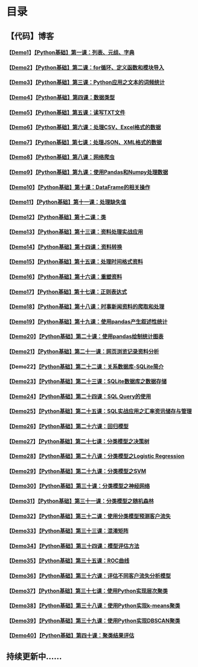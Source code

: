 # 目录

## 【代码】博客

#### 【[Demo1](https://github.com/x-jeff/Python_Code_Demo/tree/master/Demo1)】[【Python基础】第一课：列表、元组、字典](http://shichaoxin.com/2018/11/24/Python基础-第一课-列表-元组-字典/)

#### 【[Demo2](https://github.com/x-jeff/Python_Code_Demo/tree/master/Demo2)】[【Python基础】第二课：for循环、定义函数和模块导入](http://shichaoxin.com/2018/12/02/Python基础-第二课-for循环-定义函数和模块导入/)

#### 【[Demo3](https://github.com/x-jeff/Python_Code_Demo/tree/master/Demo3)】[【Python基础】第三课：Python应用之文本的词频统计](http://shichaoxin.com/2018/12/30/Python基础-第三课-Python应用之文本的词频统计/)

#### 【[Demo4](https://github.com/x-jeff/Python_Code_Demo/tree/master/Demo4)】[【Python基础】第四课：数据类型](http://shichaoxin.com/2019/03/26/Python基础-第四课-数据类型/)

#### 【[Demo5](https://github.com/x-jeff/Python_Code_Demo/tree/master/Demo5)】[【Python基础】第五课：读写TXT文件](http://shichaoxin.com/2019/05/14/Python基础-第五课-读写TXT文件/)

#### 【[Demo6](https://github.com/x-jeff/Python_Code_Demo/tree/master/Demo6)】[【Python基础】第六课：处理CSV、Excel格式的数据](http://shichaoxin.com/2019/08/01/Python基础-第六课-处理CSV-Excel格式的数据/)

#### 【[Demo7](https://github.com/x-jeff/Python_Code_Demo/tree/master/Demo7)】[【Python基础】第七课：处理JSON、XML格式的数据](http://shichaoxin.com/2019/08/31/Python基础-第七课-处理JSON-XML格式的数据/)

#### 【[Demo8](https://github.com/x-jeff/Python_Code_Demo/tree/master/Demo8)】[【Python基础】第八课：网络爬虫](http://shichaoxin.com/2019/11/04/Python基础-第八课-网络爬虫/)

#### 【[Demo9](https://github.com/x-jeff/Python_Code_Demo/tree/master/Demo9)】[【Python基础】第九课：使用Pandas和Numpy处理数据](http://shichaoxin.com/2019/12/29/Python基础-第九课-使用Pandas和Numpy处理数据/)

#### 【[Demo10](https://github.com/x-jeff/Python_Code_Demo/tree/master/Demo10)】[【Python基础】第十课：DataFrame的相关操作](http://shichaoxin.com/2020/02/02/Python基础-第十课-DataFrame的相关操作/)

#### 【[Demo11](https://github.com/x-jeff/Python_Code_Demo/tree/master/Demo11)】[【Python基础】第十一课：处理缺失值](http://shichaoxin.com/2020/02/23/Python基础-第十一课-处理缺失值/)

#### 【[Demo12](https://github.com/x-jeff/Python_Code_Demo/tree/master/Demo12)】[【Python基础】第十二课：类](http://shichaoxin.com/2020/04/02/Python基础-第十二课-类/)

#### 【[Demo13](https://github.com/x-jeff/Python_Code_Demo/tree/master/Demo13)】[【Python基础】第十三课：资料处理实战应用](http://shichaoxin.com/2020/05/20/Python基础-第十三课-资料处理实战应用/)

#### 【[Demo14](https://github.com/x-jeff/Python_Code_Demo/tree/master/Demo14)】[【Python基础】第十四课：资料转换](http://shichaoxin.com/2020/07/08/Python基础-第十四课-资料转换/)

#### 【[Demo15](https://github.com/x-jeff/Python_Code_Demo/tree/master/Demo15)】[【Python基础】第十五课：处理时间格式资料](http://shichaoxin.com/2020/08/19/Python基础-第十五课-处理时间格式资料/)

#### 【[Demo16](https://github.com/x-jeff/Python_Code_Demo/tree/master/Demo16)】[【Python基础】第十六课：重塑资料](http://shichaoxin.com/2020/09/25/Python基础-第十六课-重塑资料/)

#### 【[Demo17](https://github.com/x-jeff/Python_Code_Demo/tree/master/Demo17)】[【Python基础】第十七课：正则表达式](http://shichaoxin.com/2020/12/03/Python基础-第十七课-正则表达式/)

#### 【[Demo18](https://github.com/x-jeff/Python_Code_Demo/tree/master/Demo18)】[【Python基础】第十八课：时事新闻资料的爬取和处理](http://shichaoxin.com/2021/02/15/Python基础-第十八课-时事新闻资料的爬取和处理/)

#### 【[Demo19](https://github.com/x-jeff/Python_Code_Demo/tree/master/Demo19)】[【Python基础】第十九课：使用pandas产生叙述性统计](http://shichaoxin.com/2021/04/14/Python基础-第十九课-使用pandas产生叙述性统计/)

#### 【[Demo20](https://github.com/x-jeff/Python_Code_Demo/tree/master/Demo20)】[【Python基础】第二十课：使用pandas绘制统计图表](http://shichaoxin.com/2021/05/14/Python基础-第二十课-使用pandas绘制统计图表/)

#### 【[Demo21](https://github.com/x-jeff/Python_Code_Demo/tree/master/Demo21)】[【Python基础】第二十一课：网页浏览记录资料分析](http://shichaoxin.com/2021/06/09/Python基础-第二十一课-网页浏览记录资料分析/)

#### 【Demo22】[【Python基础】第二十二课：关系数据库-SQLite简介](http://shichaoxin.com/2021/06/27/Python基础-第二十二课-关系数据库-SQLite简介/)

#### 【[Demo23](https://github.com/x-jeff/Python_Code_Demo/tree/master/Demo23)】[【Python基础】第二十三课：SQLite数据库之数据存储](http://shichaoxin.com/2021/07/17/Python基础-第二十三课-SQLite数据库之数据存储/)

#### 【[Demo24](https://github.com/x-jeff/Python_Code_Demo/tree/master/Demo24)】[【Python基础】第二十四课：SQL Query的使用](http://shichaoxin.com/2021/07/30/Python基础-第二十四课-SQL-Query的使用/)

#### 【[Demo25](https://github.com/x-jeff/Python_Code_Demo/tree/master/Demo25)】[【Python基础】第二十五课：SQL实战应用之汇率资讯储存与管理](http://shichaoxin.com/2021/08/23/Python基础-第二十五课-SQL实战应用之汇率资讯储存与管理/)

#### 【[Demo26](https://github.com/x-jeff/Python_Code_Demo/tree/master/Demo26)】[【Python基础】第二十六课：回归模型](http://shichaoxin.com/2021/09/21/Python基础-第二十六课-回归模型/)

#### 【[Demo27](https://github.com/x-jeff/Python_Code_Demo/tree/master/Demo27)】[【Python基础】第二十七课：分类模型之决策树](http://shichaoxin.com/2021/10/17/Python基础-第二十七课-分类模型之决策树/)

#### 【[Demo28](https://github.com/x-jeff/Python_Code_Demo/tree/master/Demo28)】[【Python基础】第二十八课：分类模型之Logistic Regression](http://shichaoxin.com/2021/11/03/Python基础-第二十八课-分类模型之Logistic-Regression/)

#### 【[Demo29](https://github.com/x-jeff/Python_Code_Demo/tree/master/Demo29)】[【Python基础】第二十九课：分类模型之SVM](http://shichaoxin.com/2021/11/13/Python基础-第二十九课-分类模型之SVM/)

#### 【[Demo30](https://github.com/x-jeff/Python_Code_Demo/tree/master/Demo30)】[【Python基础】第三十课：分类模型之神经网络](http://shichaoxin.com/2021/11/29/Python基础-第三十课-分类模型之神经网络/)

#### 【[Demo31](https://github.com/x-jeff/Python_Code_Demo/tree/master/Demo31)】[【Python基础】第三十一课：分类模型之随机森林](http://shichaoxin.com/2021/12/12/Python基础-第三十一课-分类模型之随机森林/)

#### 【[Demo32](https://github.com/x-jeff/Python_Code_Demo/tree/master/Demo32)】[【Python基础】第三十二课：使用分类模型预测客户流失](http://shichaoxin.com/2022/01/01/Python基础-第三十二课-使用分类模型预测客户流失/)

#### 【[Demo33](https://github.com/x-jeff/Python_Code_Demo/tree/master/Demo33)】[【Python基础】第三十三课：混淆矩阵](http://shichaoxin.com/2022/01/27/Python基础-第三十三课-混淆矩阵/)

#### 【[Demo34](https://github.com/x-jeff/Python_Code_Demo/tree/master/Demo34)】[【Python基础】第三十四课：模型评估方法](http://shichaoxin.com/2022/02/15/Python基础-第三十四课-模型评估方法/)

#### 【[Demo35](https://github.com/x-jeff/Python_Code_Demo/tree/master/Demo35)】[【Python基础】第三十五课：ROC曲线](http://shichaoxin.com/2022/03/24/Python基础-第三十五课-ROC曲线/)

#### 【[Demo36](https://github.com/x-jeff/Python_Code_Demo/tree/master/Demo36)】[【Python基础】第三十六课：评估不同客户流失分析模型](http://shichaoxin.com/2022/04/14/Python基础-第三十六课-评估不同客户流失分析模型/)

#### 【[Demo37](https://github.com/x-jeff/Python_Code_Demo/tree/master/Demo37)】[【Python基础】第三十七课：使用Python实现层次聚类](http://shichaoxin.com/2022/05/09/Python基础-第三十七课-使用Python实现层次聚类/)

#### 【[Demo38](https://github.com/x-jeff/Python_Code_Demo/tree/master/Demo38)】[【Python基础】第三十八课：使用Python实现k-means聚类](http://shichaoxin.com/2022/07/01/Python基础-第三十八课-使用Python实现k-means聚类/)

#### 【[Demo39](https://github.com/x-jeff/Python_Code_Demo/tree/master/Demo39)】[【Python基础】第三十九课：使用Python实现DBSCAN聚类](http://shichaoxin.com/2022/08/12/Python基础-第三十九课-使用Python实现DBSCAN聚类/)

#### 【[Demo40](https://github.com/x-jeff/Python_Code_Demo/tree/master/Demo40)】[【Python基础】第四十课：聚类结果评估](http://shichaoxin.com/2022/10/26/Python基础-第四十课-聚类结果评估/)

## 持续更新中......
